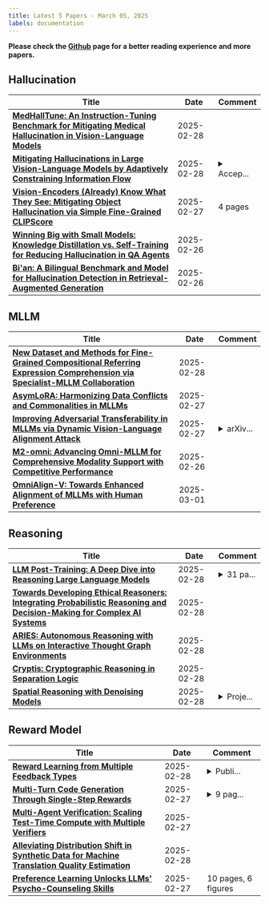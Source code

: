 ```yaml
---
title: Latest 5 Papers - March 05, 2025
labels: documentation
---
```

**Please check the [Github](https://github.com/dingyue772/DailyArxiv) page for a better reading experience and more papers.**

## Hallucination
| **Title** | **Date** | **Comment** |
| --- | --- | --- |
| **[MedHallTune: An Instruction-Tuning Benchmark for Mitigating Medical Hallucination in Vision-Language Models](http://arxiv.org/abs/2502.20780v1)** | 2025-02-28 |  |
| **[Mitigating Hallucinations in Large Vision-Language Models by Adaptively Constraining Information Flow](http://arxiv.org/abs/2502.20750v1)** | 2025-02-28 | <details><summary>Accep...</summary><p>Accepted to AAAI 2025. Camera ready version</p></details> |
| **[Vision-Encoders (Already) Know What They See: Mitigating Object Hallucination via Simple Fine-Grained CLIPScore](http://arxiv.org/abs/2502.20034v1)** | 2025-02-27 | 4 pages |
| **[Winning Big with Small Models: Knowledge Distillation vs. Self-Training for Reducing Hallucination in QA Agents](http://arxiv.org/abs/2502.19545v1)** | 2025-02-26 |  |
| **[Bi'an: A Bilingual Benchmark and Model for Hallucination Detection in Retrieval-Augmented Generation](http://arxiv.org/abs/2502.19209v1)** | 2025-02-26 |  |

## MLLM
| **Title** | **Date** | **Comment** |
| --- | --- | --- |
| **[New Dataset and Methods for Fine-Grained Compositional Referring Expression Comprehension via Specialist-MLLM Collaboration](http://arxiv.org/abs/2502.20104v2)** | 2025-02-28 |  |
| **[AsymLoRA: Harmonizing Data Conflicts and Commonalities in MLLMs](http://arxiv.org/abs/2502.20035v1)** | 2025-02-27 |  |
| **[Improving Adversarial Transferability in MLLMs via Dynamic Vision-Language Alignment Attack](http://arxiv.org/abs/2502.19672v1)** | 2025-02-27 | <details><summary>arXiv...</summary><p>arXiv admin note: text overlap with arXiv:2403.09766</p></details> |
| **[M2-omni: Advancing Omni-MLLM for Comprehensive Modality Support with Competitive Performance](http://arxiv.org/abs/2502.18778v1)** | 2025-02-26 |  |
| **[OmniAlign-V: Towards Enhanced Alignment of MLLMs with Human Preference](http://arxiv.org/abs/2502.18411v2)** | 2025-03-01 |  |

## Reasoning
| **Title** | **Date** | **Comment** |
| --- | --- | --- |
| **[LLM Post-Training: A Deep Dive into Reasoning Large Language Models](http://arxiv.org/abs/2502.21321v1)** | 2025-02-28 | <details><summary>31 pa...</summary><p>31 pages, 7 figures, 3 tables, 375 references</p></details> |
| **[Towards Developing Ethical Reasoners: Integrating Probabilistic Reasoning and Decision-Making for Complex AI Systems](http://arxiv.org/abs/2502.21250v1)** | 2025-02-28 |  |
| **[ARIES: Autonomous Reasoning with LLMs on Interactive Thought Graph Environments](http://arxiv.org/abs/2502.21208v1)** | 2025-02-28 |  |
| **[Cryptis: Cryptographic Reasoning in Separation Logic](http://arxiv.org/abs/2502.21156v1)** | 2025-02-28 |  |
| **[Spatial Reasoning with Denoising Models](http://arxiv.org/abs/2502.21075v1)** | 2025-02-28 | <details><summary>Proje...</summary><p>Project website: https://geometric-rl.mpi-inf.mpg.de/srm/</p></details> |

## Reward Model
| **Title** | **Date** | **Comment** |
| --- | --- | --- |
| **[Reward Learning from Multiple Feedback Types](http://arxiv.org/abs/2502.21038v1)** | 2025-02-28 | <details><summary>Publi...</summary><p>Published as a conference paper at ICLR 2025</p></details> |
| **[Multi-Turn Code Generation Through Single-Step Rewards](http://arxiv.org/abs/2502.20380v1)** | 2025-02-27 | <details><summary>9 pag...</summary><p>9 pages (not including references or appendix); 6 figures (in main paper); (v1) preprint</p></details> |
| **[Multi-Agent Verification: Scaling Test-Time Compute with Multiple Verifiers](http://arxiv.org/abs/2502.20379v1)** | 2025-02-27 |  |
| **[Alleviating Distribution Shift in Synthetic Data for Machine Translation Quality Estimation](http://arxiv.org/abs/2502.19941v2)** | 2025-02-28 |  |
| **[Preference Learning Unlocks LLMs' Psycho-Counseling Skills](http://arxiv.org/abs/2502.19731v1)** | 2025-02-27 | 10 pages, 6 figures |

